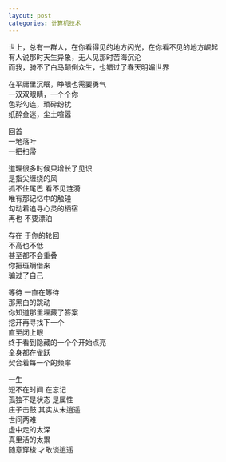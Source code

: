 ```yaml
---
layout: post
categories: 计算机技术
---
```

世上，总有一群人，在你看得见的地方闪光，在你看不见的地方崛起  
有人说那时天生异象，无人见那时苦海沉沦  
而我，骑不了白马颠倒众生，也错过了春天明媚世界  

在平庸里沉眠，睁眼也需要勇气  
一双双眼睛，一个个你  
色彩勾连，琐碎纷扰  
纸醉金迷，尘土喧嚣  

回首  
一地落叶  
一把扫帚  

道理很多时候只增长了见识  
是指尖缠绕的风  
抓不住尾巴   看不见涟漪  
唯有那记忆中的触碰  
勾动着追寻心灵的栖宿  
再也    不要漂泊

存在    于你的轮回  
不高也不低  
甚至都不会重叠  
你把斑斓借来  
骗过了自己  

等待    一直在等待  
那黑白的跳动  
你知道那里埋藏了答案  
挖开再寻找下一个  
直至闭上眼  
终于看到隐藏的一个个开始点亮  
全身都在雀跃  
契合着每一个的频率  

一生  
短不在时间     在忘记  
孤独不是状态     是属性  
庄子击鼓    其实从未逍遥  
世间两难  
虚中走的太深  
真里活的太累  
随意穿梭    才敢谈逍遥